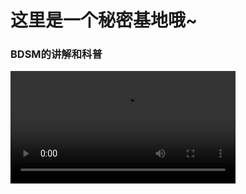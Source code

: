 # 这里是一个秘密基地哦~

### BDSM的讲解和科普  

<video controls width="360">
  <source src="./video-tree/BDSM/BDSM_A.mp4" type="video/mp4" />
</video>
